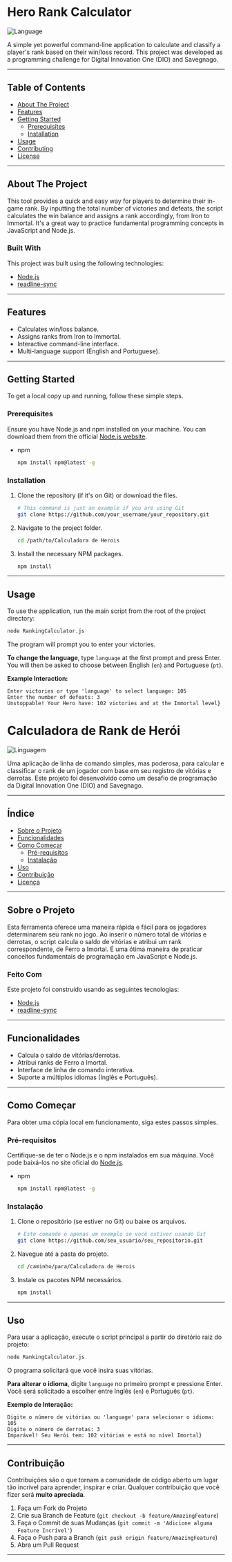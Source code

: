 # Hero Rank Calculator

![Language](https://img.shields.io/badge/Language-JavaScript-yellow?style=for-the-badge)

A simple yet powerful command-line application to calculate and classify a player's rank based on their win/loss record. This project was developed as a programming challenge for Digital Innovation One (DIO) and Savegnago.

---

## Table of Contents

* [About The Project](#about-the-project)
* [Features](#features)
* [Getting Started](#getting-started)
  * [Prerequisites](#prerequisites)
  * [Installation](#installation)
* [Usage](#usage)
* [Contributing](#contributing)
* [License](#license)

---

## About The Project

This tool provides a quick and easy way for players to determine their in-game rank. By inputting the total number of victories and defeats, the script calculates the win balance and assigns a rank accordingly, from Iron to Immortal. It's a great way to practice fundamental programming concepts in JavaScript and Node.js.

### Built With

This project was built using the following technologies:

* [Node.js](https://nodejs.org/)
* [readline-sync](https://www.npmjs.com/package/readline-sync)

---

## Features

- Calculates win/loss balance.
- Assigns ranks from Iron to Immortal.
- Interactive command-line interface.
- Multi-language support (English and Portuguese).

---

## Getting Started

To get a local copy up and running, follow these simple steps.

### Prerequisites

Ensure you have Node.js and npm installed on your machine. You can download them from the official [Node.js website](https://nodejs.org/).

* npm
  ```sh
  npm install npm@latest -g
  ```

### Installation

1. Clone the repository (if it's on Git) or download the files.
   ```sh
   # This command is just an example if you are using Git
   git clone https://github.com/your_username/your_repository.git
   ```
2. Navigate to the project folder.
   ```sh
   cd /path/to/Calculadora de Herois
   ```
3. Install the necessary NPM packages.
   ```sh
   npm install
   ```

---

## Usage

To use the application, run the main script from the root of the project directory:

```sh
node RankingCalculator.js
```

The program will prompt you to enter your victories. 

**To change the language**, type `language` at the first prompt and press Enter. You will then be asked to choose between English (`en`) and Portuguese (`pt`).

**Example Interaction:**

```
Enter victories or type 'language' to select language: 105
Enter the number of defeats: 3
Unstoppable! Your Hero have: 102 victories and at the Immortal level}
```

# Calculadora de Rank de Herói

![Linguagem](https://img.shields.io/badge/Linguagem-JavaScript-yellow?style=for-the-badge)

Uma aplicação de linha de comando simples, mas poderosa, para calcular e classificar o rank de um jogador com base em seu registro de vitórias e derrotas. Este projeto foi desenvolvido como um desafio de programação da Digital Innovation One (DIO) and Savegnago.

---

## Índice

* [Sobre o Projeto](#sobre-o-projeto-pt)
* [Funcionalidades](#funcionalidades-pt)
* [Como Começar](#como-começar-pt)
  * [Pré-requisitos](#pré-requisitos-pt)
  * [Instalação](#instalação-pt)
* [Uso](#uso-pt)
* [Contribuição](#contribuição-pt)
* [Licença](#licença-pt)

---

<a name="sobre-o-projeto-pt"></a>
## Sobre o Projeto

Esta ferramenta oferece uma maneira rápida e fácil para os jogadores determinarem seu rank no jogo. Ao inserir o número total de vitórias e derrotas, o script calcula o saldo de vitórias e atribui um rank correspondente, de Ferro a Imortal. É uma ótima maneira de praticar conceitos fundamentais de programação em JavaScript e Node.js.

### Feito Com

Este projeto foi construído usando as seguintes tecnologias:

* [Node.js](https://nodejs.org/)
* [readline-sync](https://www.npmjs.com/package/readline-sync)

---

<a name="funcionalidades-pt"></a>
## Funcionalidades

- Calcula o saldo de vitórias/derrotas.
- Atribui ranks de Ferro a Imortal.
- Interface de linha de comando interativa.
- Suporte a múltiplos idiomas (Inglês e Português).

---

<a name="como-começar-pt"></a>
## Como Começar

Para obter uma cópia local em funcionamento, siga estes passos simples.

<a name="pré-requisitos-pt"></a>
### Pré-requisitos

Certifique-se de ter o Node.js e o npm instalados em sua máquina. Você pode baixá-los no site oficial do [Node.js](https://nodejs.org/).

* npm
  ```sh
  npm install npm@latest -g
  ```

<a name="instalação-pt"></a>
### Instalação

1. Clone o repositório (se estiver no Git) ou baixe os arquivos.
   ```sh
   # Este comando é apenas um exemplo se você estiver usando Git
   git clone https://github.com/seu_usuario/seu_repositorio.git
   ```
2. Navegue até a pasta do projeto.
   ```sh
   cd /caminho/para/Calculadora de Herois
   ```
3. Instale os pacotes NPM necessários.
   ```sh
   npm install
   ```

---

<a name="uso-pt"></a>
## Uso

Para usar a aplicação, execute o script principal a partir do diretório raiz do projeto:

```sh
node RankingCalculator.js
```

O programa solicitará que você insira suas vitórias.

**Para alterar o idioma**, digite `language` no primeiro prompt e pressione Enter. Você será solicitado a escolher entre Inglês (`en`) e Português (`pt`).

**Exemplo de Interação:**

```
Digite o número de vitórias ou 'language' para selecionar o idioma: 105
Digite o número de derrotas: 3
Imparável! Seu Herói tem: 102 vitórias e está no nível Imortal}
```

---

<a name="contribuição-pt"></a>
## Contribuição

Contribuições são o que tornam a comunidade de código aberto um lugar tão incrível para aprender, inspirar e criar. Qualquer contribuição que você fizer será **muito apreciada**.

1. Faça um Fork do Projeto
2. Crie sua Branch de Feature (`git checkout -b feature/AmazingFeature`)
3. Faça o Commit de suas Mudanças (`git commit -m 'Adicione alguma Feature Incrível'`)
4. Faça o Push para a Branch (`git push origin feature/AmazingFeature`)
5. Abra um Pull Request

---

<a name="licença-pt"></a>

